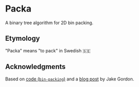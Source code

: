 #  Packa
A binary tree algorithm for 2D bin packing. 

## Etymology
"Packa" means "to pack" in Swedish 🇸🇪

## Acknowledgments
Based on [code (`bin-packing`)](https://github.com/jakesgordon/bin-packing) and a [blog post](https://codeincomplete.com/articles/bin-packing/) by Jake Gordon.

